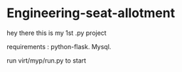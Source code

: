 # Engineering-seat-allotment
hey there this is my 1st .py project

requirements :
python-flask.
Mysql.

run virt/myp/run.py to start
